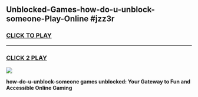 
## Unblocked-Games-how-do-u-unblock-someone-Play-Online #jzz3r
<h3>
<a href="https://news.freeplayer.one?title=how-do-u-unblock-someone&ref=3">CLICK TO PLAY</a></h3>
<hr>

<h3>
<a href="https://news.freeplayer.one?title=how-do-u-unblock-someone&ref=3">CLICK 2 PLAY</a>
  
</h3>

<a href="https://news.freeplayer.one?title=how-do-u-unblock-someone&ref=3"><img src="https://clearcache.store/games.png"></a>


**how-do-u-unblock-someone games unblocked: Your Gateway to Fun and Accessible Online Gaming**
